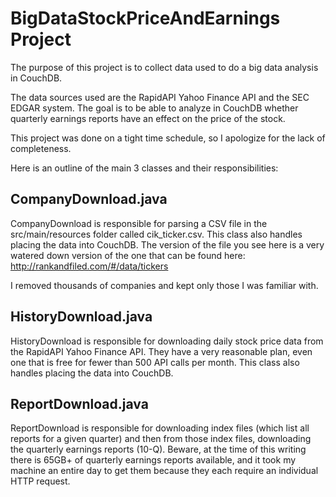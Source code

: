 # BigDataStockPriceAndEarnings Project

The purpose of this project is to collect data used to do a big data analysis in CouchDB.

The data sources used are the RapidAPI Yahoo Finance API and the SEC EDGAR system. The goal is to be able to analyze in CouchDB whether quarterly earnings reports have an effect on the price of the stock.

This project was done on a tight time schedule, so I apologize for the lack of completeness.

Here is an outline of the main 3 classes and their responsibilities:

## CompanyDownload.java

CompanyDownload is responsible for parsing a CSV file in the src/main/resources folder called cik_ticker.csv. This class also handles placing the data into CouchDB. The version of the file you see here is a very watered down version of the one that can be found here: http://rankandfiled.com/#/data/tickers

I removed thousands of companies and kept only those I was familiar with.

## HistoryDownload.java

HistoryDownload is responsible for downloading daily stock price data from the RapidAPI Yahoo Finance API. They have a very reasonable plan, even one that is free for fewer than 500 API calls per month. This class also handles placing the data into CouchDB.

## ReportDownload.java

ReportDownload is responsible for downloading index files (which list all reports for a given quarter) and then from those index files, downloading the quarterly earnings reports (10-Q). Beware, at the time of this writing there is 65GB+ of quarterly earnings reports available, and it took my machine an entire day to get them because they each require an individual HTTP request.


